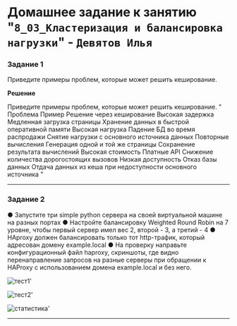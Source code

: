 
# Домашнее задание к занятию "`8_03_Кластеризация и балансировка нагрузки`" - `Девятов Илья`

### Задание 1
Приведите примеры проблем, которые может решить кеширование.

**Решение**

Приведите примеры проблем, которые может решить кеширование.
"
Проблема	              Пример	                                Решение через кеширование
Высокая задержка	    Медленная загрузка страницы	          Хранение данных в быстрой оперативной памяти
Высокая нагрузка	    Падение БД во время распродажи	      Снятие нагрузки с основного источника данных
Повторные вычисления	Генерация одной и той же страницы	  Сохранение результата вычислений
Высокая стоимость	    Платные API	                          Снижение количества дорогостоящих вызовов
Низкая доступность	    Отказ базы данных	                  Отдача данных из кеша при недоступности основного источника 
"


---

### Задание 2

●	Запустите три simple python сервера на своей виртуальной машине на разных портах
●	Настройте балансировку Weighted Round Robin на 7 уровне, чтобы первый сервер имел вес 2, второй - 3, а третий - 4
●	HAproxy должен балансировать только тот http-трафик, который адресован домену example.local
●	На проверку направьте конфигурационный файл haproxy, скриншоты, где видно перенаправление запросов на разные серверы при обращении к HAProxy c использованием домена example.local и без него.

![тест1](images/3.jpg)'

![тест2](images/4.jpg)'

![статистика](images/6.jpg)'

---